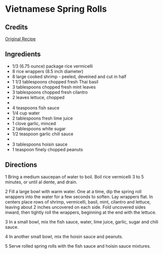 # Vietnamese Spring Rolls 

<!-- BEGIN content -->

## Credits

[Original Recipe](http://appetizerrecipe.com/az/vitnmsfrshspringrlls.asp "http://appetizerrecipe.com/az/vitnmsfrshspringrlls.asp")

## Ingredients

- 1/3 (6.75 ounce) package rice vermicelli 
- 8 rice wrappers (8.5 inch diameter) 
- 8 large cooked shrimp - peeled, deveined and cut in half 
- 1 1/3 tablespoons chopped fresh Thai basil 
- 3 tablespoons chopped fresh mint leaves 
- 3 tablespoons chopped fresh cilantro 
- 2 leaves lettuce, chopped 
- 
- 4 teaspoons fish sauce 
- 1/4 cup water 
- 2 tablespoons fresh lime juice 
- 1 clove garlic, minced 
- 2 tablespoons white sugar 
- 1/2 teaspoon garlic chili sauce 
- 
- 3 tablespoons hoisin sauce 
- 1 teaspoon finely chopped peanuts

## Directions

1 Bring a medium saucepan of water to boil. Boil rice vermicelli 3 to 5 minutes, or until al dente, and drain.   
  
 2 Fill a large bowl with warm water. One at a time, dip the spring roll wrappers into the water for a few seconds to soften. Lay wrappers flat. In centers place rows of shrimp, vermicelli, basil, mint, cilantro and lettuce, leaving about 2 inches uncovered on each side. Fold uncovered sides inward, then tightly roll the wrappers, beginning at the end with the lettuce.   
  
 3 In a small bowl, mix the fish sauce, water, lime juice, garlic, sugar and chili sauce.   
  
 4 In another small bowl, mix the hoisin sauce and peanuts.   
  
 5 Serve rolled spring rolls with the fish sauce and hoisin sauce mixtures.

<!-- END content -->

